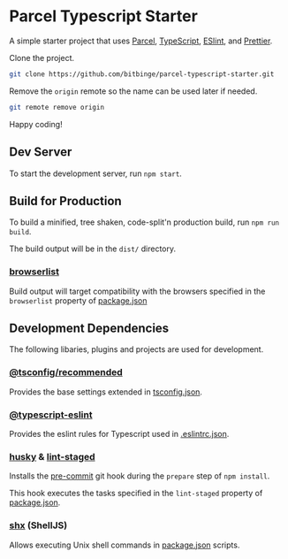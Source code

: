 # Parcel Typescript Starter

A simple starter project that uses [Parcel](https://parceljs.org), [TypeScript](https://www.typescriptlang.org/), [ESlint](https://eslint.org/), and [Prettier](https://prettier.io/).

Clone the project.

```sh
git clone https://github.com/bitbinge/parcel-typescript-starter.git
```

Remove the `origin` remote so the name can be used later if needed.

```sh
git remote remove origin
```

Happy coding!

## Dev Server

To start the development server, run `npm start`.

## Build for Production

To build a minified, tree shaken, code-split'n production build, run `npm run build`.

The build output will be in the `dist/` directory.

### [browserlist](https://github.com/browserslist/browserslist)

Build output will target compatibility with the browsers specified in the `browserlist` property of [package.json](./package.json)

## Development Dependencies

The following libaries, plugins and projects are used for development.

### [@tsconfig/recommended](https://www.npmjs.com/package/@tsconfig/recommended)

Provides the base settings extended in [tsconfig.json](./tsconfig.json).

### [@typescript-eslint](https://github.com/typescript-eslint/typescript-eslint)

Provides the eslint rules for Typescript used in [.eslintrc.json](./.eslintrc.json).

### [husky](https://github.com/typicode/husky) & [lint-staged](https://github.com/okonet/lint-staged)

Installs the
[pre-commit](./.husky/pre-commit) git hook during the `prepare` step of `npm install`.

This hook executes the tasks specified in the `lint-staged` property of [package.json](./package.json).

### [shx](https://github.com/shelljs/shx) (ShellJS)

Allows executing Unix shell commands in [package.json](./package.json) scripts.
